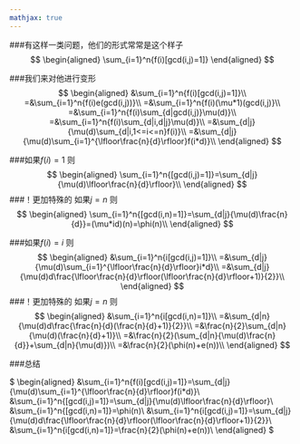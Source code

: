 ```yaml
---
mathjax: true
---
```


###有这样一类问题，他们的形式常常是这个样子 
$$
\begin{aligned}
\sum_{i=1}^n{f(i)[gcd(i,j)=1]}
\end{aligned}
$$

<!---more-->

###我们来对他进行变形
$$
\begin{aligned}
&\sum_{i=1}^n{f(i)[gcd(i,j)=1]}\\
=&\sum_{i=1}^n{f(i)e(gcd(i,j))}\\
=&\sum_{i=1}^n{f(i)(\mu*1)(gcd(i,j)}\\
=&\sum_{i=1}^n{f(i)\sum_{d|gcd(i,j)}\mu(d)}\\
=&\sum_{i=1}^n{f(i)\sum_{d|i,d|j}\mu(d)}\\
=&\sum_{d|j}{\mu(d)\sum_{d|i,1<=i<=n}f(i)}\\
=&\sum_{d|j}{\mu(d)\sum_{i=1}^{\lfloor\frac{n}{d}\rfloor}f(i*d)}\\
\end{aligned}
$$

###如果$f(i)=1$ 则 
$$
\begin{aligned}
\sum_{i=1}^n{[gcd(i,j)=1]}=\sum_{d|j}{\mu(d)\lfloor\frac{n}{d}\rfloor}\\
\end{aligned}
$$
###！更加特殊的 如果$j=n$ 则 
$$
\begin{aligned}
\sum_{i=1}^n{[gcd(i,n)=1]}=\sum_{d|j}{\mu(d)\frac{n}{d}}=(\mu*id)(n)=\phi(n)\\
\end{aligned}
$$

###如果$f(i)=i$ 则 
$$
\begin{aligned}
&\sum_{i=1}^n{i[gcd(i,j)=1]}\\
=&\sum_{d|j}{\mu(d)\sum_{i=1}^{\lfloor\frac{n}{d}\rfloor}i*d}\\
=&\sum_{d|j}{\mu(d)d\frac{\lfloor\frac{n}{d}\rfloor(\lfloor\frac{n}{d}\rfloor+1)}{2}}\\
\end{aligned}
$$
###！更加特殊的 如果$j=n$ 则 
$$
\begin{aligned}
&\sum_{i=1}^n{i[gcd(i,n)=1]}\\
=&\sum_{d|n}{\mu(d)d\frac{\frac{n}{d}(\frac{n}{d}+1)}{2}}\\
=&\frac{n}{2}\sum_{d|n}{\mu(d)(\frac{n}{d}+1)}\\
=&\frac{n}{2}(\sum_{d|n}{\mu(d)\frac{n}{d}}+\sum_{d|n}{\mu(d)})\\
=&\frac{n}{2}(\phi(n)+e(n))\\
\end{aligned}
$$

###总结


$
\begin{aligned}
&\sum_{i=1}^n{f(i)[gcd(i,j)=1]}=\sum_{d|j}{\mu(d)\sum_{i=1}^{\lfloor\frac{n}{d}\rfloor}f(i*d)}\\
&\sum_{i=1}^n{[gcd(i,j)=1]}=\sum_{d|j}{\mu(d)\lfloor\frac{n}{d}\rfloor}\\
&\sum_{i=1}^n{[gcd(i,n)=1]}=\phi(n)\\
&\sum_{i=1}^n{i[gcd(i,j)=1]}=\sum_{d|j}{\mu(d)d\frac{\lfloor\frac{n}{d}\rfloor(\lfloor\frac{n}{d}\rfloor+1)}{2}}\\
&\sum_{i=1}^n{i[gcd(i,n)=1]}=\frac{n}{2}(\phi(n)+e(n))\\
\end{aligned}
$